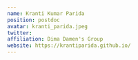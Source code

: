 ```yaml
---
name: Kranti Kumar Parida
position: postdoc
avatar: kranti_parida.jpeg
twitter:
affiliation: Dima Damen's Group
website: https://krantiparida.github.io/
---
```

